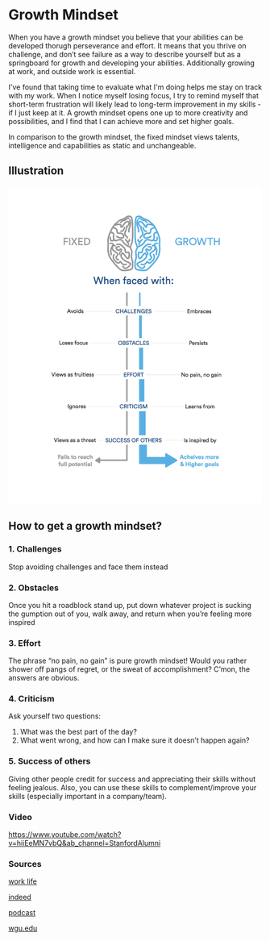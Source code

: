 # Growth Mindset

When you have a growth mindset you believe that your abilities can be developed thorugh perseverance and effort.
It means that you thrive on challenge, and don’t see failure as a way to describe yourself but as a springboard for growth and developing your abilities.
Additionally growing at work, and outside work is essential.

I've found that taking time to evaluate what I'm doing helps me stay on track with my work. When I notice myself losing focus, I try to remind myself that short-term frustration will likely lead to long-term improvement in my skills - if I just keep at it. A growth mindset 
opens one up to more creativity and possibilities, and I find that I can achieve more and set higher goals.

In comparison to the growth mindset, the fixed mindset views talents, intelligence and capabilities as static and unchangeable.

## Illustration

![](./drawings/NewGrowthMindsetDiagram.png)


## How to get a growth mindset?

### 1. Challenges
Stop avoiding challenges and face them instead

### 2. Obstacles
Once you hit a roadblock stand up, put down whatever project is sucking the gumption out of you, walk away, and return when you’re feeling more inspired
### 3. Effort
The phrase “no pain, no gain” is pure growth mindset!
Would you rather shower off pangs of regret, or the sweat of accomplishment? C’mon, the answers are obvious.
### 4. Criticism
Ask yourself two questions:
1. What was the best part of the day?
2. What went wrong, and how can I make sure it doesn’t happen again?

### 5. Success of others

Giving other people credit for success and appreciating their skills without feeling jealous. 
Also, you can use these skills to complement/improve your skills (especially important in a company/team).


### Video
https://www.youtube.com/watch?v=hiiEeMN7vbQ&ab_channel=StanfordAlumni

### Sources

[work life](https://www.atlassian.com/blog/inside-atlassian/growth-mindset)

[indeed](https://www.indeed.com/career-advice/career-development/fixed-vs-growth-mindset)

[podcast](https://soundcloud.com/atlassian-software/perseverance-gumption-traps-and-maintaining-a-growth-mindset)

[wgu.edu](https://www.wgu.edu/blog/what-is-growth-mindset-8-steps-develop-one1904.html)


